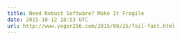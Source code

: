 ```yaml
---
title: Need Robust Software? Make It Fragile
date: 2015-10-12 18:53 UTC
url: http://www.yegor256.com/2015/08/25/fail-fast.html
---
```


